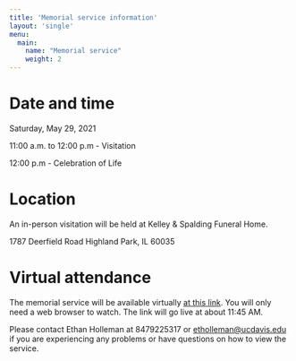 ```yaml
---
title: 'Memorial service information'
layout: 'single'
menu:
  main:
    name: "Memorial service"
    weight: 2
---
```


# Date and time

Saturday, May 29, 2021

11:00 a.m. to 12:00 p.m - Visitation

12:00 p.m - Celebration of Life

# Location

An in-person visitation will be held at
Kelley & Spalding Funeral Home.

1787 Deerfield Road Highland Park, IL 60035

# Virtual attendance

The memorial service will be available virtually [at this link](https://www.youtube.com/watch?v=Cy2xt_3weKQ).
You will only need a web browser to watch. The link will go live at about 11:45 AM.


Please contact Ethan Holleman at 8479225317 or etholleman@ucdavis.edu 
if you are experiencing any problems or have questions 
on how to view the service. 


